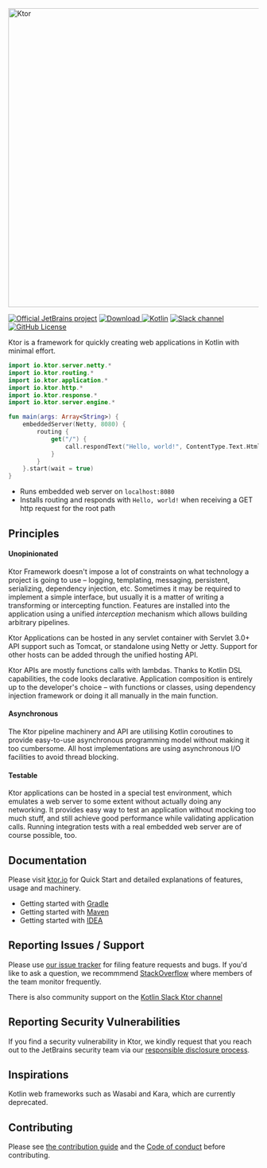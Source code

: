 <img src="http://ktor.io/assets/images/ktor_logo.png" alt="Ktor" width="600" style="max-width:100%;">

[![Official JetBrains project](http://jb.gg/badges/official.svg)](https://confluence.jetbrains.com/display/ALL/JetBrains+on+GitHub)
[![Download](https://api.bintray.com/packages/kotlin/ktor/ktor/images/download.svg) ](https://bintray.com/kotlin/ktor/ktor/_latestVersion)
[![Kotlin](https://img.shields.io/badge/kotlin-1.4.10-blue.svg?logo=kotlin)](http://kotlinlang.org)
[![Slack channel](https://img.shields.io/badge/chat-slack-green.svg?logo=slack)](https://kotlinlang.slack.com/messages/ktor/)
[![GitHub License](https://img.shields.io/badge/license-Apache%20License%202.0-blue.svg?style=flat)](http://www.apache.org/licenses/LICENSE-2.0)

Ktor is a framework for quickly creating web applications in Kotlin with minimal effort.

```kotlin
import io.ktor.server.netty.*
import io.ktor.routing.*
import io.ktor.application.*
import io.ktor.http.*
import io.ktor.response.*
import io.ktor.server.engine.*

fun main(args: Array<String>) {
    embeddedServer(Netty, 8080) {
        routing {
            get("/") {
                call.respondText("Hello, world!", ContentType.Text.Html)
            }
        }
    }.start(wait = true)
}
```

* Runs embedded web server on `localhost:8080`
* Installs routing and responds with `Hello, world!` when receiving a GET http request for the root path

## Principles

#### Unopinionated

Ktor Framework doesn't impose a lot of constraints on what technology a project is going to use – logging, 
templating, messaging, persistent, serializing, dependency injection, etc. 
Sometimes it may be required to implement a simple interface, but usually it is a matter of writing a 
transforming or intercepting function. Features are installed into the application using a unified *interception* mechanism
which allows building arbitrary pipelines. 

Ktor Applications can be hosted in any servlet container with Servlet 3.0+ API support such as Tomcat, or 
standalone using Netty or Jetty. Support for other hosts can be added through the unified hosting API.

Ktor APIs are mostly functions calls with lambdas. Thanks to Kotlin DSL capabilities, the code looks declarative. 
Application composition is entirely up to the developer's choice – with functions or classes, using dependency injection 
framework or doing it all manually in the main function. 

#### Asynchronous

The Ktor pipeline machinery and API are utilising Kotlin coroutines to provide easy-to-use asynchronous 
programming model without making it too cumbersome. All host implementations are using asynchronous I/O facilities
to avoid thread blocking. 

#### Testable

Ktor applications can be hosted in a special test environment, which emulates a web server to some 
extent without actually doing any networking. It provides easy way to test an application without mocking 
too much stuff, and still achieve good performance while validating application calls. Running integration tests with a real 
embedded web server are of course possible, too.

## Documentation

Please visit [ktor.io](http://ktor.io) for Quick Start and detailed explanations of features, usage and machinery.

* Getting started with [Gradle](http://ktor.io/quickstart/gradle.html) 
* Getting started with [Maven](http://ktor.io/quickstart/maven.html) 
* Getting started with [IDEA](http://ktor.io/quickstart/intellij-idea.html) 

## Reporting Issues / Support

Please use [our issue tracker](https://youtrack.jetbrains.com/issues/KTOR) for filing feature requests and bugs. If you'd like to ask a question, we recommmend [StackOverflow](https://stackoverflow.com/questions/tagged/ktor) where members of the team monitor frequently.

There is also community support on the [Kotlin Slack Ktor channel](https://app.slack.com/client/T09229ZC6/C0A974TJ9)

## Reporting Security Vulnerabilities

If you find a security vulnerability in Ktor, we kindly request that you reach out to the JetBrains security team via our [responsible disclosure process](https://www.jetbrains.com/legal/terms/responsible-disclosure.html).

## Inspirations

Kotlin web frameworks such as Wasabi and Kara, which are currently deprecated.

## Contributing

Please see [the contribution guide](CONTRIBUTING.md) and the [Code of conduct](CODE_OF_CONDUCT.md) before contributing.
